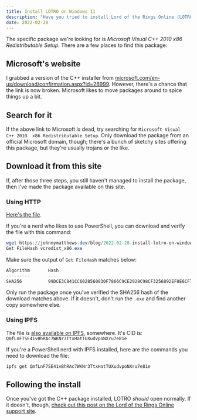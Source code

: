 ```yaml
---
title: Install LOTRO on Windows 11
description: "Have you tried to install Lord of the Rings Online (LOTRO) on Steam, but it just won't open? Well, it's not opening because the game relies on a particular version of C++, which Standing Stone Games does not distribute with the game. Here's how to install it."
date: 2022-02-28
---
```


The specific package we're looking for is _Microsoft Visual C++ 2010  x86 Redistributable Setup_. There are a few places to find this package:

## Microsoft's website

I grabbed a version of the C++ installer from [microsoft.com/en-us/download/confirmation.aspx?id=26999](https://www.microsoft.com/en-us/download/confirmation.aspx?id=26999). However, there's a chance that the link is now broken. Microsoft likes to move packages around to spice things up a bit.

## Search for it

If the above link to Microsoft _is_ dead, try searching for `Microsoft Visual C++ 2010  x86 Redistributable Setup`. Only download the package from an official Microsoft domain, though; there's a bunch of sketchy sites offering this package, but they're usually trojans or the like.

## Download it from this site

If, after those three steps, you still haven't managed to install the package, then I've made the package available on this site. 

### Using HTTP

[Here's the file](./vcredist_x86.exe).

If you're a nerd who likes to use PowerShell, you can download and verify the file with this command:

```powershell
wget https://johnnymatthews.dev/blog/2022-02-28-install-lotro-on-windows-11/vcredist_x86.exe
Get FileHash vcredist_x86.exe
```

Make sure the output of `Get FileHash` matches below:

```powershell
Algorithm       Hash                                                                   Path
---------       ----                                                                   ----
SHA256          99DCE3C841CC6028560830F7866C9CE2928C98CF3256892EF8E6CF755147B0D8       C:\Users\You\Downloa...
```

Only run the package once you've verified the SHA256 hash of the download matches above. If it doesn't, don't run the `.exe` and find another copy somewhere else.

### Using IPFS

The file is [also available on IPFS](https://ipfs.io/ipfs/QmfLnF7SE41vBhRAc7WKNr3TtxHatTUXudvpoNXru7e81e), somewhere. It's CID is: `QmfLnF7SE41vBhRAc7WKNr3TtxHatTUXudvpoNXru7e81e`

If you're a PowerShell nerd with IPFS installed, here are the commands you need to download the file:

```powershell
ipfs get QmfLnF7SE41vBhRAc7WKNr3TtxHatTUXudvpoNXru7e81e
```

## Following the install

Once you've got the C++ package installed, LOTRO _should_ open normally. If it doesn't, though, [check out this post on the Lord of the Rings Online support site](https://help.standingstonegames.com/hc/en-us/articles/115002036287--Nothing-happens-after-clicking-Play-on-the-launcher-OR-Game-crashes-after-clicking-play-on-the-launcher-).

